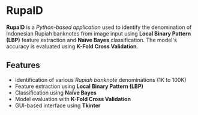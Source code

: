 # RupaID

**RupaID** is a *Python-based application* used to identify the denomination of Indonesian Rupiah banknotes from image input using **Local Binary Pattern (LBP)** feature extraction and **Naïve Bayes** classification. The model's accuracy is evaluated using **K-Fold Cross Validation**.

## Features
- Identification of various *Rupiah banknote* denominations (1K to 100K)
- Feature extraction using **Local Binary Pattern (LBP)**
- Classification using **Naïve Bayes**
- Model evaluation with **K-Fold Cross Validation**
- GUI-based interface using **Tkinter**
